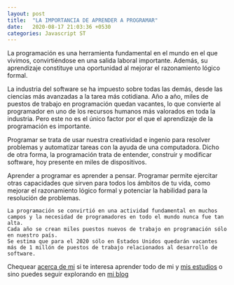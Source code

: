 ```yaml
---
layout: post
title:  "LA IMPORTANCIA DE APRENDER A PROGRAMAR"
date:   2020-08-17 21:03:36 +0530
categories: Javascript ST
---
```

La programación es una herramienta fundamental en el mundo en el que vivimos, convirtiéndose en una salida laboral importante. Además, su aprendizaje constituye una oportunidad al mejorar el razonamiento lógico formal.

La industria del software se ha impuesto sobre todas las demás, desde las ciencias más avanzadas a la tarea más cotidiana. Año a año, miles de puestos de trabajo en programación quedan vacantes, lo que convierte al programador en uno de los recursos humanos más valorados en toda la industria. Pero este no es el único factor por el que el aprendizaje de la programación es importante.

Programar se trata de usar nuestra creatividad e ingenio para resolver problemas y automatizar tareas con la ayuda de una computadora. Dicho de otra forma, la programación trata de entender, construir y modificar software, hoy presente en miles de dispositivos.

Aprender a programar es aprender a pensar. Programar permite ejercitar otras capacidades que sirven para todos los ámbitos de tu vida, como mejorar el razonamiento lógico formal y potenciar la habilidad para la resolución de problemas.

```
La programación se convirtió en una actividad fundamental en muchos campos y la necesidad de programadores en todo el mundo nunca fue tan alta. 
Cada año se crean miles puestos nuevos de trabajo en programación sólo en nuestro país.
Se estima que para el 2020 sólo en Estados Unidos quedarán vacantes más de 1 millón de puestos de trabajo relacionados al desarrollo de software.
```

Chequear [acerca de mi] si te interesa aprender todo de mi y [mis estudios] o sino puedes seguir explorando en [mi blog]

[acerca de mi]: https://freddystjr.github.io/PROJ-SO/javascript/st/2020/08/17/welcome-to-life.html
[mis estudios]:  https://freddystjr.github.io/PROJ-SO/javascript/st/2020/08/17/welcome-to-edu.html
[mi blog]: https://freddystjr.github.io/PROJ-SO/
